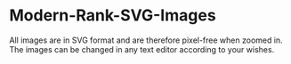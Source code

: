 # Modern-Rank-SVG-Images
All images are in SVG format and are therefore pixel-free when zoomed in. The images can be changed in any text editor according to your wishes.
